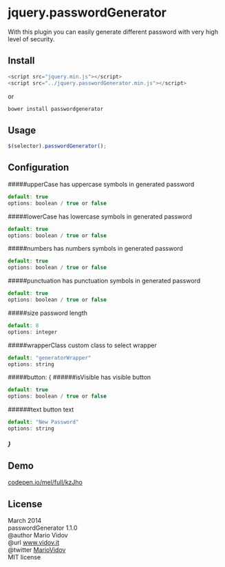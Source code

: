 # jquery.passwordGenerator
With this plugin you can easily generate different password with very high level of security.
## Install
```javascript
<script src="jquery.min.js"></script>
<script src="../jquery.passwordGenerator.min.js"></script>
```
or 
```javascript
bower install passwordgenerator
```
## Usage
```javascript
$(selector).passwordGenerator();
```
## Configuration
#####upperCase
has uppercase symbols in generated password
```javascript
default: true
options: boolean / true or false
```
#####lowerCase
has lowercase symbols in generated password
```javascript
default: true
options: boolean / true or false
```
#####numbers
has numbers symbols in generated password
```javascript
default: true
options: boolean / true or false
```
#####punctuation
has punctuation symbols in generated password
```javascript
default: true
options: boolean / true or false
```
#####size
password length
```javascript
default: 8
options: integer
```
#####wrapperClass
custom class to select wrapper
```javascript
default: "generatorWrapper"
options: string
```
#####button: {
######isVisible
has visible button
```javascript
default: true
options: boolean / true or false
```
######text
button text
```javascript
default: "New Password"
options: string
```
##### }
## Demo
<a href="http://codepen.io/mel/full/kzJho" target="_blank">codepen.io/mel/full/kzJho</a>
## License
March 2014 <br />
passwordGenerator 1.1.0 <br />
@author Mario Vidov <br />
@url <a href="http://vidov.it" target="_blank">www.vidov.it</a> <br />
@twitter  <a href="http://twitter.com/MarioVidov" target="_blank">MarioVidov</a> <br />
MIT license
